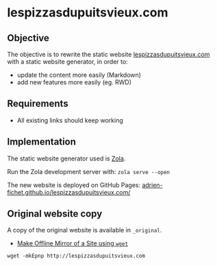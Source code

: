 # lespizzasdupuitsvieux.com

## Objective

The objective is to rewrite the static website [lespizzasdupuitsvieux.com](http://lespizzasdupuitsvieux.com/index.html) with a static website generator, in order to:

- update the content more easily (Markdown)
- add new features more easily (eg. RWD)

## Requirements

- All existing links should keep working

## Implementation

The static website generator used is [Zola](https://www.getzola.org).

Run the Zola development server with: `zola serve --open`

The new website is deployed on GitHub Pages: [adrien-fichet.github.io/lespizzasdupuitsvieux.com/](https://adrien-fichet.github.io/lespizzasdupuitsvieux.com/)

## Original website copy

A copy of the original website is available in `_original`.

- [Make Offline Mirror of a Site using `wget`](https://www.guyrutenberg.com/2014/05/02/make-offline-mirror-of-a-site-using-wget/)

```shell
wget -mkEpnp http://lespizzasdupuitsvieux.com
```
